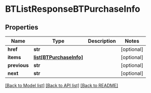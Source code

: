 # BTListResponseBTPurchaseInfo

## Properties
Name | Type | Description | Notes
------------ | ------------- | ------------- | -------------
**href** | **str** |  | [optional] 
**items** | [**list[BTPurchaseInfo]**](BTPurchaseInfo.md) |  | [optional] 
**previous** | **str** |  | [optional] 
**next** | **str** |  | [optional] 

[[Back to Model list]](../README.md#documentation-for-models) [[Back to API list]](../README.md#documentation-for-api-endpoints) [[Back to README]](../README.md)


